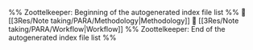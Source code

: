 %% Zoottelkeeper: Beginning of the autogenerated index file list  %%
📄 [[3Res/Note taking/PARA/Methodology|Methodology]]
📄 [[3Res/Note taking/PARA/Workflow|Workflow]]
%% Zoottelkeeper: End of the autogenerated index file list  %%
